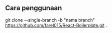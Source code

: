 ## Cara penggunaan 

git clone --single-branch -b "nama branch" https://github.com/farel015/React-Boilerplate.git . 
